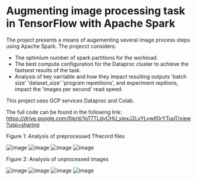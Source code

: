 # Augmenting image processing task in TensorFlow with Apache Spark 

The project presents a means of augementing several image process steps using Apache Spark.
The projecct considers:
  - The optimium number of spark partitions for the workload.
  - The best compute configuration for the Dataproc cluster to achieve the fastsest results of the task.
  - Analysis of key varriable and how they impact resulting outputs 'batch size' 'dataset_size' 'program repetitions', and experiment repitions, impact the 'images per second' read speed. 

This project uses GCP services Dataproc and Colab.

The full code can be found in the following link: https://drive.google.com/file/d/1pT7TLdvCHU_vipxJ2LvYLywIf0rYTupT/view?usp=sharing 

Figure 1: Analysis of preprocessed Tfrecord files

![image](https://github.com/JV11x/Using_Apache_Spark_to_Optimise_Data_Processing/assets/114994769/a030faa9-9649-41cc-904d-755e9e0dbb9f)
![image](https://github.com/JV11x/Using_Apache_Spark_to_Optimise_Data_Processing/assets/114994769/ad30bbf2-c2b0-4d99-ad66-cec514fa976b)
![image](https://github.com/JV11x/Using_Apache_Spark_to_Optimise_Data_Processing/assets/114994769/38ef0a7f-23ba-47a5-8bb5-1968d549916b)
![image](https://github.com/JV11x/Using_Apache_Spark_to_Optimise_Data_Processing/assets/114994769/b7c878e6-0165-47fb-a946-7bf4d622cc1a)


Figure 2: Analysis of unprocessed images

![image](https://github.com/JV11x/Using_Apache_Spark_to_Optimise_Data_Processing/assets/114994769/50507490-7709-4286-b9ab-ef7e8eb933d1)
![image](https://github.com/JV11x/Using_Apache_Spark_to_Optimise_Data_Processing/assets/114994769/c9615a22-35d9-4be0-a4cc-2d17d9ae0e06)
![image](https://github.com/JV11x/Using_Apache_Spark_to_Optimise_Data_Processing/assets/114994769/6663f845-87e7-4260-8e8a-e7a14630e1a8)
![image](https://github.com/JV11x/Using_Apache_Spark_to_Optimise_Data_Processing/assets/114994769/955bef2c-c447-4eb8-9a9b-a0bab145b5fa)

